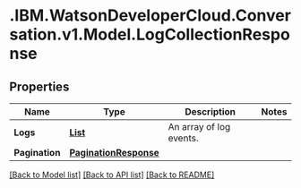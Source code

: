 # .IBM.WatsonDeveloperCloud.Conversation.v1.Model.LogCollectionResponse
## Properties

Name | Type | Description | Notes
------------ | ------------- | ------------- | -------------
**Logs** | [**List<LogExportResponse>**](LogExportResponse.md) | An array of log events. | 
**Pagination** | [**PaginationResponse**](PaginationResponse.md) |  | 

[[Back to Model list]](../README.md#documentation-for-models) [[Back to API list]](../README.md#documentation-for-api-endpoints) [[Back to README]](../README.md)

